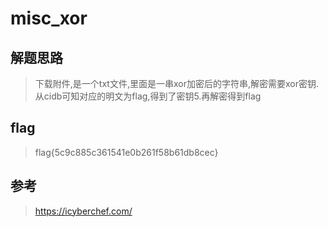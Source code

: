 # misc_xor

## 解题思路

> 下载附件,是一个txt文件,里面是一串xor加密后的字符串,解密需要xor密钥.从cidb可知对应的明文为flag,得到了密钥5.再解密得到flag

## flag

> flag{5c9c885c361541e0b261f58b61db8cec}

## 参考

> https://icyberchef.com/
